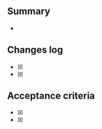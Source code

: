 ## Summary

<!-- type a summary of what you did in this feature. Example:
  In this feature, I added User model according to the ERD diagram
-->

-

## Changes log

<!-- type a summary of what you did in this feature. Example:
  Type everything that you did in the feature. Example
  - Installed X
  - Refactored Model
  - Added page.html
-->

- [x]
- [x]

## Acceptance criteria

<!-- type what are the things that should be verified in order to say that this pull request is complete and ready for merge. Example:
  - Page should contain title and description
  - Test should pass successfully
  - Model should follow ERD diagram
-->

- [x]
- [x]
